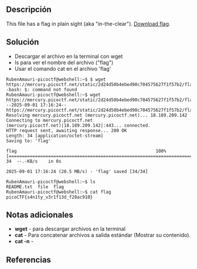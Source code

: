 ## Descripción
This file has a flag in plain sight (aka "in-the-clear"). [Download flag](https://mercury.picoctf.net/static/2d24d50b4ebed90c704575627f1f57b2/flag).
## Solución
- Descargar el archivo en la terminal con wget
- ls para ver el nombre del archivo ("flag")
- Usar el comando cat en el archivo 'flag'
``` Terminal
RubenAmauri-picoctf@webshell:~$ $ wget https://mercury.picoctf.net/static/2d24d50b4ebed90c704575627f1f57b2/flag
-bash: $: command not found
RubenAmauri-picoctf@webshell:~$ wget https://mercury.picoctf.net/static/2d24d50b4ebed90c704575627f1f57b2/flag
--2025-09-01 17:16:24--  https://mercury.picoctf.net/static/2d24d50b4ebed90c704575627f1f57b2/flag
Resolving mercury.picoctf.net (mercury.picoctf.net)... 18.189.209.142
Connecting to mercury.picoctf.net (mercury.picoctf.net)|18.189.209.142|:443... connected.
HTTP request sent, awaiting response... 200 OK
Length: 34 [application/octet-stream]
Saving to: 'flag'

flag                                                     100%[==================================================================================================================================>]      34  --.-KB/s    in 0s      

2025-09-01 17:16:24 (20.5 MB/s) - 'flag' saved [34/34]

RubenAmauri-picoctf@webshell:~$ ls
README.txt  file  flag
RubenAmauri-picoctf@webshell:~$ cat flag
picoCTF{s4n1ty_v3r1f13d_f28ac910}
```
## Notas adicionales
- **wget** - para descargar archivos en la terminal
- **cat** - Para concatenar archivos a salida estándar (Mostrar su contenido).
- **cat -n** - 
## Referencias